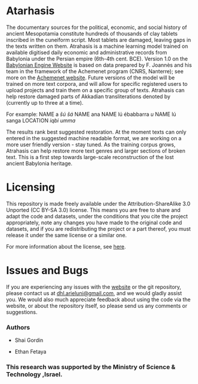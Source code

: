 # Atarhasis
The documentary sources for the political, economic, and social history of ancient Mesopotamia constitute hundreds of thousands of clay tablets inscribed in the cuneiform script. Most tablets are damaged, leaving gaps in the texts written on them. Atrahasis is a machine learning model trained on available digitised daily economic and administrative records from Babylonia under the Persian empire (6th-4th cent. BCE). Version 1.0 on the [Babylonian Engine Website](https://babylonian.herokuapp.com/) is based on data prepared by F. Joannès and his team in the framework of the Achemenet program (CNRS, Nanterre); see more on the [Achemenet website](http://www.achemenet.com/fr/tree/?/sources-textuelles/textes-par-langues-et-ecritures/babylonien). Future versions of the model will be trained on more text corpora, and will allow for specific registered users to upload projects and train them on a specific group of texts.
Atrahasis can help restore damaged parts of Akkadian transliterations denoted by <BRK> (currently up to three at a time). 
  
For example: NAME a <i> šú šá </i> NAME ana </i> NAME lú <i> <BRK> </i> ébabbarra <i> u </i> NAME lú sanga LOCATION <i> iqbi umma </i>

The results rank best suggested restoration. At the moment texts can only entered in the suggested machine readable format, we are working on a more user friendly version - stay tuned. As the training corpus grows, Atrahasis can help restore more text genres and larger sections of broken text. This is a first step towards large-scale reconstruction of the lost ancient Babylonia heritage.

# Licensing

This repository is made freely available under the Attribution-ShareAlike 3.0 Unported (CC BY-SA 3.0) license. This means you are free to share and adapt the code and datasets, under the conditions that you cite the project appropriately, note any changes you have made to the original code and datasets, and if you are redistributing the project or a part thereof, you must release it under the same license or a similar one.

For more information about the license, see [here](<https://creativecommons.org/licenses/by-sa/3.0/>).

# Issues and Bugs

If you are experiencing any issues with the [website](https://babylonian.herokuapp.com/) or the git repository, please contact us at dhl.arieluni@gmail.com, and we would gladly assist you. We would also much appreciate feedback about using the code via the website, or about the repository itself, so please send us any comments or suggestions.

### Authors
* Shai Gordin

* Ethan Fetaya

### This research was supported by the Ministry of Science & Technology ,Israel.

